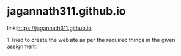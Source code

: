 # jagannath311.github.io

link:https://jagannath311.github.io

1.Tried to create the website as per the required things in the given assignment.
